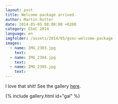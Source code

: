 ```yaml
---
layout: post
title: Welcome package arrived.
author: Martin Rotter
date: 2014-05-05 08:00:00 +0200
category: GSoC 2014
language: en
imgfolder: /assets/2014/05/gsoc-welcome-package
images:
  - name: IMG_2303.jpg
    text: 
  - name: IMG_2304.jpg
    text: 
  - name: IMG_2305.jpg
    text: 
---
```


I love that shit! See the gallery <a id="gal" href="#">here</a>.
<!--more-->

{% include gallery.html id="gal" %}